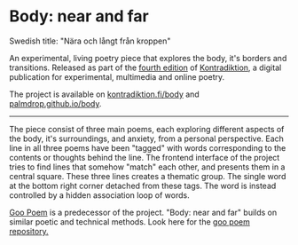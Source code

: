 # Body: near and far
Swedish title: "Nära och långt från kroppen"

An experimental, living poetry piece that explores the body, it's borders and transitions. Released as part of the [fourth edition](https://kontradiktion.fi/#4) of [Kontradiktion](https://kontradiktion.fi/), a digital publication for experimental, multimedia and online poetry.

The project is available on [kontradiktion.fi/body](https://kontradiktion.fi/body) and [palmdrop.github.io/body](https://palmdrop.github.io/body).

---

The piece consist of three main poems, each exploring different aspects of the body, it's surroundings, and anxiety, from a personal perspective. Each line in all three poems have been "tagged" with words corresponding to the contents or thoughts behind the line. The frontend interface of the project tries to find lines that somehow "match" each other, and presents them in a central square. These three lines creates a thematic group. The single word at the bottom right corner detached from these tags. The word is instead controlled by a hidden association loop of words.

[Goo Poem](https://palmdrop.github.io/goo-poem) is a predecessor of the project. "Body: near and far" builds on similar poetic and technical methods. Look here for the [goo poem repository.](https://github.com/palmdrop/goo-poem)